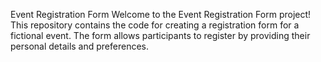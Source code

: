 Event Registration Form
Welcome to the Event Registration Form project! This repository contains the code for creating a registration form for a fictional event. The form allows participants to register by providing their personal details and preferences.
